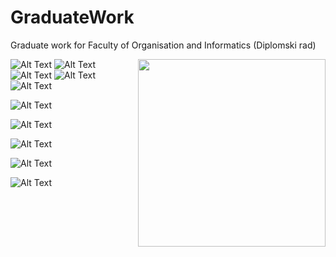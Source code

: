 # GraduateWork
Graduate work for Faculty of Organisation and Informatics (Diplomski rad)

<img src="media/splash.png" width=300 align=right>

![Alt Text](media/splash.png)
![Alt Text](media/cd.png)
![Alt Text](media/ws.png)
![Alt Text](media/plant_pet.png)
![Alt Text](media/switch_rfid.png)

![Alt Text](media/testws.gif)

![Alt Text](media/testps.gif)

![Alt Text](media/testrs.gif)

![Alt Text](media/testrfid.gif)

![Alt Text](media/testpf.gif)
